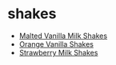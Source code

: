 # shakes

 * [Malted Vanilla Milk Shakes](index/m/malted-vanilla-milk-shakes-352630.json)
 * [Orange Vanilla Shakes](index/o/orange-vanilla-shakes-235048.json)
 * [Strawberry Milk Shakes](index/s/strawberry-milk-shakes-238532.json)
